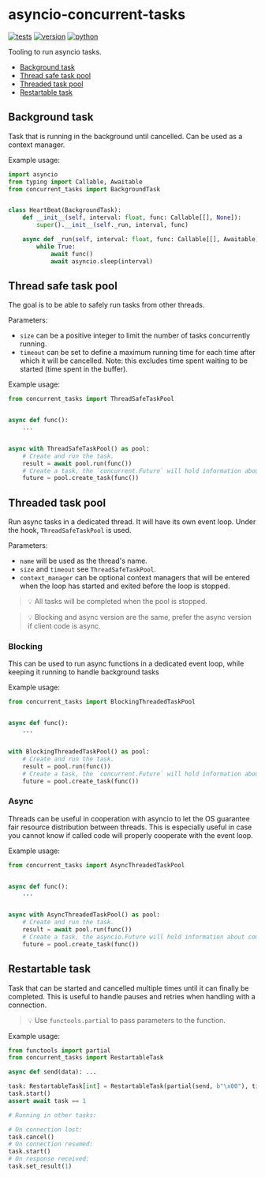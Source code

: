 # asyncio-concurrent-tasks

[![tests](https://github.com/gpajot/asyncio-concurrent-tasks/workflows/Test/badge.svg?branch=main&event=push)](https://github.com/gpajot/asyncio-concurrent-tasks/actions?query=workflow%3ATest+branch%3Amain+event%3Apush)
[![version](https://img.shields.io/pypi/v/concurrent_tasks?label=stable)](https://pypi.org/project/concurrent_tasks/)
[![python](https://img.shields.io/pypi/pyversions/concurrent_tasks)](https://pypi.org/project/concurrent_tasks/)

Tooling to run asyncio tasks.
- [Background task](#background-task)
- [Thread safe task pool](#thread-safe-task-pool)
- [Threaded task pool](#threaded-task-pool)
- [Restartable task](#restartable-task)

## Background task
Task that is running in the background until cancelled.
Can be used as a context manager.

Example usage:
```python
import asyncio
from typing import Callable, Awaitable
from concurrent_tasks import BackgroundTask


class HeartBeat(BackgroundTask):
    def __init__(self, interval: float, func: Callable[[], None]):
        super().__init__(self._run, interval, func)

    async def _run(self, interval: float, func: Callable[[], Awaitable]) -> None:
        while True:
            await func()
            await asyncio.sleep(interval)
```

## Thread safe task pool
The goal is to be able to safely run tasks from other threads.

Parameters:
- `size` can be a positive integer to limit the number of tasks concurrently running.
- `timeout` can be set to define a maximum running time for each time after which it will be cancelled.
Note: this excludes time spent waiting to be started (time spent in the buffer).

Example usage:
```python
from concurrent_tasks import ThreadSafeTaskPool


async def func():
    ...


async with ThreadSafeTaskPool() as pool:
    # Create and run the task.
    result = await pool.run(func())
    # Create a task, the `concurrent.Future` will hold information about completion.
    future = pool.create_task(func())
```

## Threaded task pool
Run async tasks in a dedicated thread. It will have its own event loop.
Under the hook, `ThreadSafeTaskPool` is used.

Parameters:
- `name` will be used as the thread's name.
- `size` and `timeout` see `ThreadSafeTaskPool`.
- `context_manager` can be optional context managers that will be entered when the loop has started
and exited before the loop is stopped.

> 💡 All tasks will be completed when the pool is stopped.

> 💡 Blocking and async version are the same, prefer the async version if client code is async.

### Blocking
This can be used to run async functions in a dedicated event loop, while keeping it running to handle background tasks

Example usage:
```python
from concurrent_tasks import BlockingThreadedTaskPool


async def func():
    ...


with BlockingThreadedTaskPool() as pool:
    # Create and run the task.
    result = pool.run(func())
    # Create a task, the `concurrent.Future` will hold information about completion.
    future = pool.create_task(func())
```

### Async
Threads can be useful in cooperation with asyncio to let the OS guarantee fair resource distribution between threads.
This is especially useful in case you cannot know if called code will properly cooperate with the event loop.

Example usage:
```python
from concurrent_tasks import AsyncThreadedTaskPool


async def func():
    ...


async with AsyncThreadedTaskPool() as pool:
    # Create and run the task.
    result = await pool.run(func())
    # Create a task, the asyncio.Future will hold information about completion.
    future = pool.create_task(func())
```

## Restartable task
Task that can be started and cancelled multiple times until it can finally be completed.
This is useful to handle pauses and retries when handling with a connection.

> 💡 Use `functools.partial` to pass parameters to the function.

Example usage:
```python
from functools import partial
from concurrent_tasks import RestartableTask

async def send(data): ...

task: RestartableTask[int] = RestartableTask(partial(send, b"\x00"), timeout=1)
task.start()
assert await task == 1

# Running in other tasks:

# On connection lost:
task.cancel()
# On connection resumed:
task.start()
# On response received:
task.set_result(1)
```
